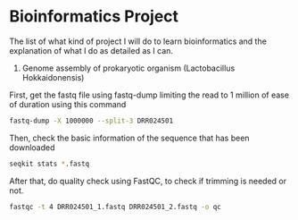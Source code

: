 # Bioinformatics Project

The list of what kind of project I will do to learn bioinformatics and the explanation of what I do as detailed as I can.

1. Genome assembly of prokaryotic organism (Lactobacillus Hokkaidonensis)

First, get the fastq file using fastq-dump limiting the read to 1 million of ease of duration using this command
```bash
fastq-dump -X 1000000 --split-3 DRR024501
```
Then, check the basic information of the sequence that has been downloaded
```bash
seqkit stats *.fastq
```
After that, do quality check using FastQC, to check if trimming is needed or not.
```bash
fastqc -t 4 DRR024501_1.fastq DRR024501_2.fastq -o qc
```